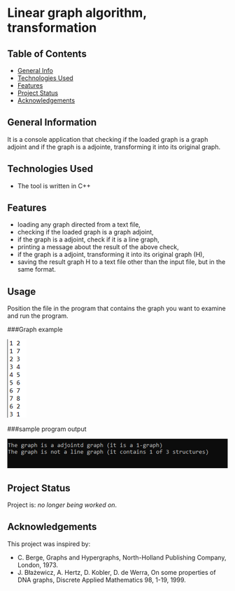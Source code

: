
# Linear graph algorithm, transformation 
> 
> 

## Table of Contents
* [General Info](#general-information)
* [Technologies Used](#technologies-used)
* [Features](#features)
* [Project Status](#project-status)
* [Acknowledgements](#acknowledgements)


## General Information
It is a console application that checking if the loaded graph is a graph adjoint and if the graph is a adjointe, transforming it into its original graph.


## Technologies Used
- The tool is written in C++


## Features
- loading any graph directed from a text file,
- checking if the loaded graph is a graph adjoint,
- if the graph is a adjoint, check if it is a line graph,
- printing a message about the result of the above check,
- if the graph is a adjoint, transforming it into its original graph (H),
- saving the result graph H to a text file other than the input file, but in the same format. 

## Usage

Position the file in the program that contains the graph you want to examine and run the program.

###Graph example 

![example](./images/example.png)

###sample program output 

![example](./images/output.png)

## Project Status
Project is: _no longer being worked on_. 

## Acknowledgements

This project was inspired by:
- C. Berge, Graphs and Hypergraphs, North-Holland Publishing Company, London, 1973.
- J. Błażewicz, A. Hertz, D. Kobler, D. de Werra, On some properties of DNA graphs, Discrete Applied Mathematics 98, 1-19, 1999.

